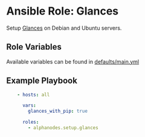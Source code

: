 # Ansible Role: Glances

Setup [Glances](https://github.com/nicolargo/glances) on Debian and Ubuntu servers.

## Role Variables

Available variables can be found in [defaults/main.yml](defaults/main.yml)

## Example Playbook

```yaml
    - hosts: all

      vars:
        glances_with_pip: true

      roles:
        - alphanodes.setup.glances
```
